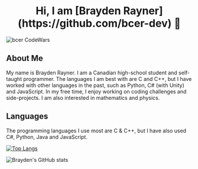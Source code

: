 <h1 align="center">Hi, I am [Brayden Rayner](https://github.com/bcer-dev) 👋</h1>

![_bcer_ CodeWars](https://www.codewars.com/users/_bcer_/badges/large)
## About Me
My name is Brayden Rayner. I am a Canadian high-school student and self-taught programmer. The languages I am best with are C and C++, but I have worked with other languages in the past, such as Python, C# (with Unity) and JavaScript. In my free time, I enjoy working on coding challenges and side-projects. I am also interested in mathematics and physics.

## Languages
The programming languages I use most are C & C++, but I have also used C#, Python, Java and JavaScript.

[![Top Langs](https://github-readme-stats.vercel.app/api/top-langs/?username=bcer-dev&langs_count=5&theme=tokyonight&layout=compact)](https://github.com/anuraghazra/github-readme-stats)

![Brayden's GitHub stats](https://github-readme-stats.vercel.app/api?username=bcer-dev&show_icons=true&theme=tokyonight)
